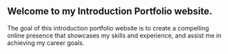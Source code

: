 [
](https://github.com/Cj-Mayer/cj-mayer.github.io)
## Welcome to my Introduction Portfolio website. 

The goal of this introduction portfolio website is to create a compelling online presence that showcases my skills and experience, and assist me in achieving my career goals.


